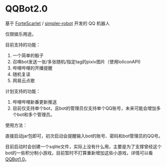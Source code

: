 # QQBot2.0

基于 [ForteScarlet](https://github.com/ForteScarlet) / [simpler-robot](https://github.com/ForteScarlet/simpler-robot) 开发的 QQ 机器人

仅限娱乐用途。

目前支持的功能：
1. 一个简单的骰子
2. 召唤bot发送一张/多张随机/指定tag的pixiv图片（使用loliconAPI)
3. 哔哩哔哩的开播提醒
4. 随机复读
5. 网易云点歌

计划支持的功能：
1. 哔哩哔哩新番更新推送
2. 目前仅支持单个bot，且bot的管理员仅支持单个QQ账号，未来可能会增加多个bot和多个管理员。

使用方法：

直接启动jar包即可，初次启动会提醒输入bot的账号、密码和bot管理员的QQ号。


目前启动时会创建一个sqlite文件，实际上没有什么用，主要是为了支撑曾经这个bot的一些积分制小游戏，目前暂时不打算重新增加这些小游戏，详情可以看[QQBot1.0](https://github.com/KoSChicken/QQBot1.0)。
